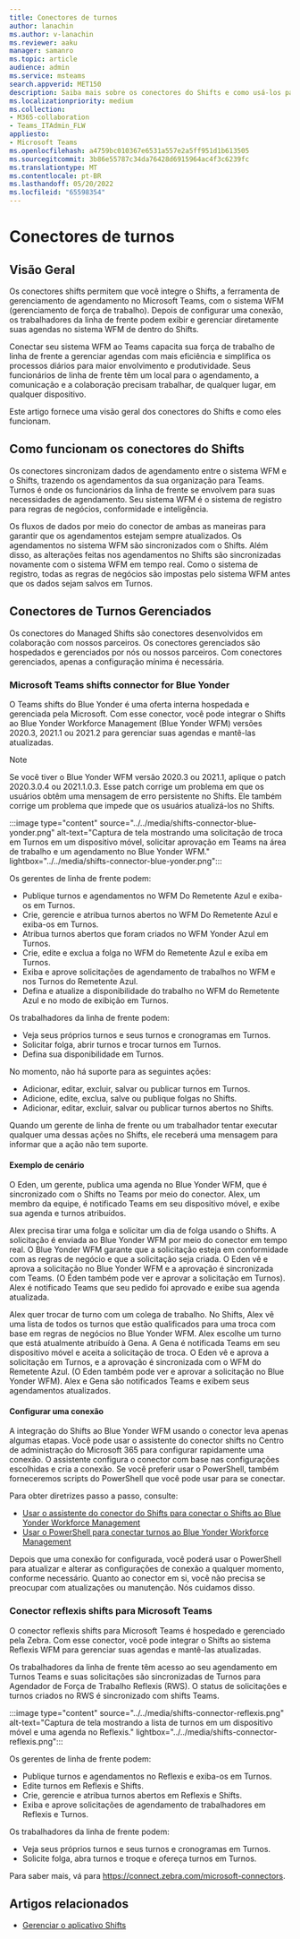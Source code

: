 ```yaml
---
title: Conectores de turnos
author: lanachin
ms.author: v-lanachin
ms.reviewer: aaku
manager: samanro
ms.topic: article
audience: admin
ms.service: msteams
search.appverid: MET150
description: Saiba mais sobre os conectores do Shifts e como usá-los para conectar o Shifts ao seu sistema de gerenciamento de força de trabalho.
ms.localizationpriority: medium
ms.collection:
- M365-collaboration
- Teams_ITAdmin_FLW
appliesto:
- Microsoft Teams
ms.openlocfilehash: a4759bc010367e6531a557e2a5ff951d1b613505
ms.sourcegitcommit: 3b86e55787c34da76428d6915964ac4f3c6239fc
ms.translationtype: MT
ms.contentlocale: pt-BR
ms.lasthandoff: 05/20/2022
ms.locfileid: "65598354"
---
```

# <a name="shifts-connectors"></a>Conectores de turnos

## <a name="overview"></a>Visão Geral

Os conectores shifts permitem que você integre o Shifts, a ferramenta de gerenciamento de agendamento no Microsoft Teams, com o sistema WFM (gerenciamento de força de trabalho). Depois de configurar uma conexão, os trabalhadores da linha de frente podem exibir e gerenciar diretamente suas agendas no sistema WFM de dentro do Shifts.

Conectar seu sistema WFM ao Teams capacita sua força de trabalho de linha de frente a gerenciar agendas com mais eficiência e simplifica os processos diários para maior envolvimento e produtividade. Seus funcionários de linha de frente têm um local para o agendamento, a comunicação e a colaboração precisam trabalhar, de qualquer lugar, em qualquer dispositivo.

Este artigo fornece uma visão geral dos conectores do Shifts e como eles funcionam.

## <a name="how-shifts-connectors-work"></a>Como funcionam os conectores do Shifts

Os conectores sincronizam dados de agendamento entre o sistema WFM e o Shifts, trazendo os agendamentos da sua organização para Teams. Turnos é onde os funcionários da linha de frente se envolvem para suas necessidades de agendamento. Seu sistema WFM é o sistema de registro para regras de negócios, conformidade e inteligência.

Os fluxos de dados por meio do conector de ambas as maneiras para garantir que os agendamentos estejam sempre atualizados. Os agendamentos no sistema WFM são sincronizados com o Shifts. Além disso, as alterações feitas nos agendamentos no Shifts são sincronizadas novamente com o sistema WFM em tempo real. Como o sistema de registro, todas as regras de negócios são impostas pelo sistema WFM antes que os dados sejam salvos em Turnos.

## <a name="managed-shifts-connectors"></a>Conectores de Turnos Gerenciados

Os conectores do Managed Shifts são conectores desenvolvidos em colaboração com nossos parceiros. Os conectores gerenciados são hospedados e gerenciados por nós ou nossos parceiros. Com conectores gerenciados, apenas a configuração mínima é necessária.

### <a name="microsoft-teams-shifts-connector-for-blue-yonder"></a>Microsoft Teams shifts connector for Blue Yonder
<a name="blue_yonder"> </a>

O Teams shifts do Blue Yonder é uma oferta interna hospedada e gerenciada pela Microsoft. Com esse conector, você pode integrar o Shifts ao Blue Yonder Workforce Management (Blue Yonder WFM) versões 2020.3, 2021.1 ou 2021.2 para gerenciar suas agendas e mantê-las atualizadas.  

> [!NOTE]
> Se você tiver o Blue Yonder WFM versão 2020.3 ou 2021.1, aplique o patch 2020.3.0.4 ou 2021.1.0.3. Esse patch corrige um problema em que os usuários obtêm uma mensagem de erro persistente no Shifts. Ele também corrige um problema que impede que os usuários atualizá-los no Shifts.

:::image type="content" source="../../media/shifts-connector-blue-yonder.png" alt-text="Captura de tela mostrando uma solicitação de troca em Turnos em um dispositivo móvel, solicitar aprovação em Teams na área de trabalho e um agendamento no Blue Yonder WFM." lightbox="../../media/shifts-connector-blue-yonder.png":::

Os gerentes de linha de frente podem:

- Publique turnos e agendamentos no WFM Do Remetente Azul e exiba-os em Turnos.
- Crie, gerencie e atribua turnos abertos no WFM Do Remetente Azul e exiba-os em Turnos.
- Atribua turnos abertos que foram criados no WFM Yonder Azul em Turnos.
- Crie, edite e exclua a folga no WFM do Remetente Azul e exiba em Turnos.
- Exiba e aprove solicitações de agendamento de trabalhos no WFM e nos Turnos do Remetente Azul.
- Defina e atualize a disponibilidade do trabalho no WFM do Remetente Azul e no modo de exibição em Turnos.

Os trabalhadores da linha de frente podem:

- Veja seus próprios turnos e seus turnos e cronogramas em Turnos.
- Solicitar folga, abrir turnos e trocar turnos em Turnos.
- Defina sua disponibilidade em Turnos.

No momento, não há suporte para as seguintes ações:

- Adicionar, editar, excluir, salvar ou publicar turnos em Turnos.
- Adicione, edite, exclua, salve ou publique folgas no Shifts.
- Adicionar, editar, excluir, salvar ou publicar turnos abertos no Shifts.

Quando um gerente de linha de frente ou um trabalhador tentar executar qualquer uma dessas ações no Shifts, ele receberá uma mensagem para informar que a ação não tem suporte.

#### <a name="example-scenario"></a>Exemplo de cenário

O Eden, um gerente, publica uma agenda no Blue Yonder WFM, que é sincronizado com o Shifts no Teams por meio do conector. Alex, um membro da equipe, é notificado Teams em seu dispositivo móvel, e exibe sua agenda e turnos atribuídos.

Alex precisa tirar uma folga e solicitar um dia de folga usando o Shifts. A solicitação é enviada ao Blue Yonder WFM por meio do conector em tempo real. O Blue Yonder WFM garante que a solicitação esteja em conformidade com as regras de negócio e que a solicitação seja criada. O Eden vê e aprova a solicitação no Blue Yonder WFM e a aprovação é sincronizada com Teams. (O Éden também pode ver e aprovar a solicitação em Turnos). Alex é notificado Teams que seu pedido foi aprovado e exibe sua agenda atualizada.

Alex quer trocar de turno com um colega de trabalho. No Shifts, Alex vê uma lista de todos os turnos que estão qualificados para uma troca com base em regras de negócios no Blue Yonder WFM. Alex escolhe um turno que está atualmente atribuído à Gena. A Gena é notificada Teams em seu dispositivo móvel e aceita a solicitação de troca. O Eden vê e aprova a solicitação em Turnos, e a aprovação é sincronizada com o WFM do Remetente Azul. (O Eden também pode ver e aprovar a solicitação no Blue Yonder WFM). Alex e Gena são notificados Teams e exibem seus agendamentos atualizados.

#### <a name="set-up-a-connection"></a>Configurar uma conexão

A integração do Shifts ao Blue Yonder WFM usando o conector leva apenas algumas etapas. Você pode usar o assistente do conector shifts no Centro de administração do Microsoft 365 para configurar rapidamente uma conexão. O assistente configura o conector com base nas configurações escolhidas e cria a conexão. Se você preferir usar o PowerShell, também forneceremos scripts do PowerShell que você pode usar para se conectar.

Para obter diretrizes passo a passo, consulte:

- [Usar o assistente do conector do Shifts para conectar o Shifts ao Blue Yonder Workforce Management](shifts-connector-wizard.md)
- [Usar o PowerShell para conectar turnos ao Blue Yonder Workforce Management](shifts-connector-blue-yonder-powershell-setup.md)

Depois que uma conexão for configurada, você poderá usar o PowerShell para atualizar e alterar as configurações de conexão a qualquer momento, conforme necessário. Quanto ao conector em si, você não precisa se preocupar com atualizações ou manutenção. Nós cuidamos disso.

### <a name="reflexis-shifts-connector-for-microsoft-teams"></a>Conector reflexis shifts para Microsoft Teams

O conector reflexis shifts para Microsoft Teams é hospedado e gerenciado pela Zebra. Com esse conector, você pode integrar o Shifts ao sistema Reflexis WFM para gerenciar suas agendas e mantê-las atualizadas.

Os trabalhadores da linha de frente têm acesso ao seu agendamento em Turnos Teams e suas solicitações são sincronizadas de Turnos para Agendador de Força de Trabalho Reflexis (RWS). O status de solicitações e turnos criados no RWS é sincronizado com shifts Teams.

:::image type="content" source="../../media/shifts-connector-reflexis.png" alt-text="Captura de tela mostrando a lista de turnos em um dispositivo móvel e uma agenda no Reflexis." lightbox="../../media/shifts-connector-reflexis.png":::

Os gerentes de linha de frente podem:

- Publique turnos e agendamentos no Reflexis e exiba-os em Turnos.
- Edite turnos em Reflexis e Shifts.
- Crie, gerencie e atribua turnos abertos em Reflexis e Shifts.
- Exiba e aprove solicitações de agendamento de trabalhadores em Reflexis e Turnos.

Os trabalhadores da linha de frente podem:

- Veja seus próprios turnos e seus turnos e cronogramas em Turnos.
- Solicite folga, abra turnos e troque e ofereça turnos em Turnos.

Para saber mais, vá para https://connect.zebra.com/microsoft-connectors.

## <a name="related-articles"></a>Artigos relacionados

- [Gerenciar o aplicativo Shifts](manage-the-shifts-app-for-your-organization-in-teams.md)
